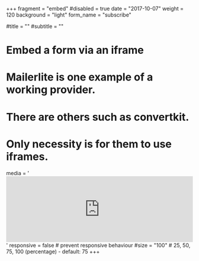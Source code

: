 +++
fragment = "embed"
#disabled = true
date = "2017-10-07"
weight = 120
background = "light"
form_name = "subscribe"

#title = ""
#subtitle  = ""

# Embed a form via an iframe
# Mailerlite is one example of a working provider.
# There are others such as convertkit.
# Only necessity is for them to use iframes.
media = '<iframe src="https://landing.mailerlite.com/webforms/landing/m0h9d7" style="border: none; width: 100%; height: 178px;"></iframe>'
responsive = false # prevent responsive behaviour
#size = "100" # 25, 50, 75, 100 (percentage) - default: 75
+++
